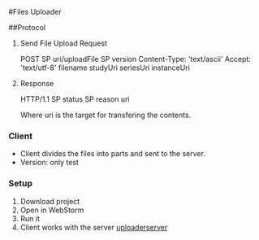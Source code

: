 #Files Uploader

##Protocol

  1. Send File Upload Request

     POST SP uri/uploadFile SP version
     Content-Type: 'text/ascii'
     Accept: 'text/utf-8'
     filename
     studyUri
     seriesUri
     instanceUri
  2. Response

     HTTP/1.1 SP status SP reason
     uri

     Where uri is the target for transfering the contents.



### Client ###

* Client divides the files into parts and sent to the server.
* Version: only test


### Setup ###

1. Download project
2. Open in WebStorm
3. Run it
4. Client works with the server [uploaderserver](https://bitbucket.org/tookman/uploaderserver)
